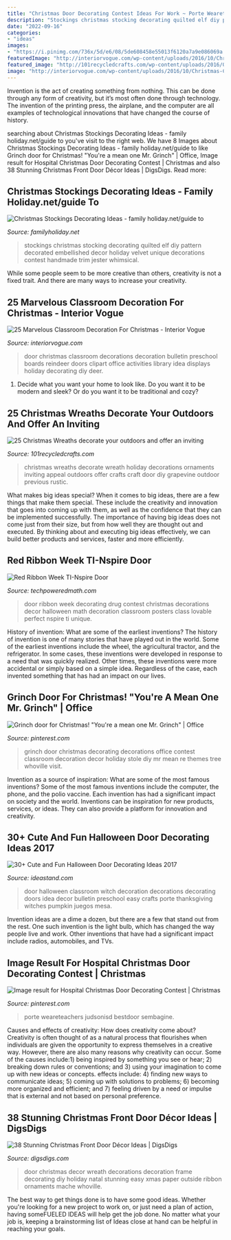 ```yaml
---
title: "Christmas Door Decorating Contest Ideas For Work ~ Porte Weareteachers Judsonisd Bestdoor Sembagine"
description: "Stockings christmas stocking decorating quilted elf diy pattern decorated embellished decor holiday velvet unique decorations contest handmade trim jester whimsical"
date: "2022-09-16"
categories:
- "ideas"
images:
- "https://i.pinimg.com/736x/5d/e6/08/5de608458e55013f6120a7a9e086069a.jpg"
featuredImage: "http://interiorvogue.com/wp-content/uploads/2016/10/Christmas-Classroom-Door-Decoration-Ideas.jpg"
featured_image: "http://101recycledcrafts.com/wp-content/uploads/2016/09/christmas-wreaths-ideas-17.jpg"
image: "http://interiorvogue.com/wp-content/uploads/2016/10/Christmas-Classroom-Door-Decoration-Ideas.jpg"
---
```



Invention is the act of creating something from nothing. This can be done through any form of creativity, but it’s most often done through technology. The invention of the printing press, the airplane, and the computer are all examples of technological innovations that have changed the course of history.

	

		
searching about Christmas Stockings Decorating Ideas - family holiday.net/guide to you've visit to the right web. We have 8 Images about Christmas Stockings Decorating Ideas - family holiday.net/guide to like Grinch door for Christmas! &quot;You&#039;re a mean one Mr. Grinch&quot; | Office, Image result for Hospital Christmas Door Decorating Contest | Christmas and also 38 Stunning Christmas Front Door Décor Ideas | DigsDigs. Read more:
		
    
## Christmas Stockings Decorating Ideas - Family Holiday.net/guide To

<img loading=lazy src="http://www.familyholiday.net/wp-content/uploads/2011/11/stocking_-_121.jpg" onerror="this.onerror=null;this.src='https://tse2.mm.bing.net/th?id=OIP.tza7kcB6g7EvpcQcA2WCuQHaJ4&amp;pid=15.1';" alt="Christmas Stockings Decorating Ideas - family holiday.net/guide to">

_Source: familyholiday.net_

>stockings christmas stocking decorating quilted elf diy pattern decorated embellished decor holiday velvet unique decorations contest handmade trim jester whimsical. 

	

While some people seem to be more creative than others, creativity is not a fixed trait. And there are many ways to increase your creativity.

    
## 25 Marvelous Classroom Decoration For Christmas - Interior Vogue

<img loading=lazy src="http://interiorvogue.com/wp-content/uploads/2016/10/Christmas-Classroom-Door-Decoration-Ideas.jpg" onerror="this.onerror=null;this.src='https://tse4.mm.bing.net/th?id=OIP._ExBSjVW6Ql80fbCw5k7SAHaKy&amp;pid=15.1';" alt="25 Marvelous Classroom Decoration For Christmas - Interior Vogue">

_Source: interiorvogue.com_

>door christmas classroom decorations decoration bulletin preschool boards reindeer doors clipart office activities library idea displays holiday decorating diy deer. 

	

1. Decide what you want your home to look like. Do you want it to be modern and sleek? Or do you want it to be traditional and cozy?

    
## 25 Christmas Wreaths Decorate Your Outdoors And Offer An Inviting

<img loading=lazy src="http://101recycledcrafts.com/wp-content/uploads/2016/09/christmas-wreaths-ideas-17.jpg" onerror="this.onerror=null;this.src='https://tse2.mm.bing.net/th?id=OIP.zIyJ15Gnl9DOTNmdkNoVBQHaJ4&amp;pid=15.1';" alt="25 Christmas Wreaths decorate your outdoors and offer an inviting">

_Source: 101recycledcrafts.com_

>christmas wreaths decorate wreath holiday decorations ornaments inviting appeal outdoors offer crafts craft door diy grapevine outdoor previous rustic. 

	

What makes big ideas special?
When it comes to big ideas, there are a few things that make them special. These include the creativity and innovation that goes into coming up with them, as well as the confidence that they can be implemented successfully. The importance of having big ideas does not come just from their size, but from how well they are thought out and executed. By thinking about and executing big ideas effectively, we can build better products and services, faster and more efficiently.

    
## Red Ribbon Week TI-Nspire Door

<img loading=lazy src="https://www.techpoweredmath.com/img/IMG_20111027_132624.jpg" onerror="this.onerror=null;this.src='https://tse4.mm.bing.net/th?id=OIP.wRNwRTtFdmI7fuzwI6NzwAHaJ4&amp;pid=15.1';" alt="Red Ribbon Week TI-Nspire Door">

_Source: techpoweredmath.com_

>door ribbon week decorating drug contest christmas decorations decor halloween math decoration classroom posters class lovable perfect nspire ti unique. 

	

History of invention: What are some of the earliest inventions?
The history of invention is one of many stories that have played out in the world. Some of the earliest inventions include the wheel, the agricultural tractor, and the refrigerator. In some cases, these inventions were developed in response to a need that was quickly realized. Other times, these inventions were more accidental or simply based on a simple idea. Regardless of the case, each invented something that has had an impact on our lives.

    
## Grinch Door For Christmas! &quot;You&#039;re A Mean One Mr. Grinch&quot; | Office

<img loading=lazy src="https://i.pinimg.com/736x/1d/03/37/1d033775dd1945d2edb86ecdbadc8783.jpg" onerror="this.onerror=null;this.src='https://tse1.mm.bing.net/th?id=OIP.R6dmPqW4jVEUUHdSqjxa4wHaJ6&amp;pid=15.1';" alt="Grinch door for Christmas! &quot;You&#039;re a mean one Mr. Grinch&quot; | Office">

_Source: pinterest.com_

>grinch door christmas decorating decorations office contest classroom decoration decor holiday stole diy mr mean re themes tree whoville visit. 

	

Invention as a source of inspiration: What are some of the most famous inventions?
Some of the most famous inventions include the computer, the phone, and the polio vaccine. Each invention has had a significant impact on society and the world. Inventions can be inspiration for new products, services, or ideas. They can also provide a platform for innovation and creativity.

    
## 30+ Cute And Fun Halloween Door Decorating Ideas 2017

<img loading=lazy src="https://ideastand.com/wp-content/uploads/2016/10/halloween-door/19-halloween-door-decoration.jpg" onerror="this.onerror=null;this.src='https://tse4.mm.bing.net/th?id=OIP.NQni_v5c-X2WJr83ku8b6AHaLl&amp;pid=15.1';" alt="30+ Cute and Fun Halloween Door Decorating Ideas 2017">

_Source: ideastand.com_

>door halloween classroom witch decoration decorations decorating doors idea decor bulletin preschool easy crafts porte thanksgiving witches pumpkin juegos mesa. 

	

Invention ideas are a dime a dozen, but there are a few that stand out from the rest. One such invention is the light bulb, which has changed the way people live and work. Other inventions that have had a significant impact include radios, automobiles, and TVs.

    
## Image Result For Hospital Christmas Door Decorating Contest | Christmas

<img loading=lazy src="https://i.pinimg.com/736x/5d/e6/08/5de608458e55013f6120a7a9e086069a.jpg" onerror="this.onerror=null;this.src='https://tse1.mm.bing.net/th?id=OIP.jTIe2F-X8eXWCl4wB6G9iwHaNK&amp;pid=15.1';" alt="Image result for Hospital Christmas Door Decorating Contest | Christmas">

_Source: pinterest.com_

>porte weareteachers judsonisd bestdoor sembagine. 

	

Causes and effects of creativity: How does creativity come about?
Creativity is often thought of as a natural process that flourishes when individuals are given the opportunity to express themselves in a creative way. However, there are also many reasons why creativity can occur. Some of the causes include:1) being inspired by something you see or hear; 2) breaking down rules or conventions; and 3) using your imagination to come up with new ideas or concepts. effects include: 4) finding new ways to communicate ideas; 5) coming up with solutions to problems; 6) becoming more organized and efficient; and 7) feeling driven by a need or impulse that is external and not based on personal preference.

    
## 38 Stunning Christmas Front Door Décor Ideas | DigsDigs

<img loading=lazy src="http://www.digsdigs.com/photos/stunning-christmas-front-door-decor-ideas-11.jpg" onerror="this.onerror=null;this.src='https://tse2.mm.bing.net/th?id=OIP.MEbr3D1uhWhIWq6qZa0mKgHaJ3&amp;pid=15.1';" alt="38 Stunning Christmas Front Door Décor Ideas | DigsDigs">

_Source: digsdigs.com_

>door christmas decor wreath decorations decoration frame decorating diy holiday natal stunning easy xmas paper outside ribbon ornaments mache whoville. 

	

The best way to get things done is to have some good ideas. Whether you're looking for a new project to work on, or just need a plan of action, having someFUELED IDEAS will help get the job done. No matter what your job is, keeping a brainstorming list of Ideas close at hand can be helpful in reaching your goals.

